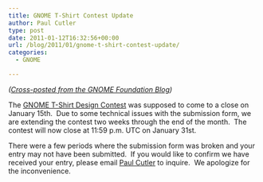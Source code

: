 ```yaml
---
title: GNOME T-Shirt Contest Update
author: Paul Cutler
type: post
date: 2011-01-12T16:32:56+00:00
url: /blog/2011/01/gnome-t-shirt-contest-update/
categories:
  - GNOME

---
```

_([Cross-posted from the GNOME Foundation Blog][1])_

The [GNOME T-Shirt Design Contest][2] was supposed to come to a close on January 15th.  Due to some technical issues with the submission form, we are extending the contest two weeks through the end of the month.  The contest will now close at 11:59 p.m. UTC on January 31st.

There were a few periods where the submission form was broken and your entry may not have been submitted.  If you would like to confirm we have received your entry, please email [Paul Cutler][3] to inquire.  We apologize for the inconvenience.

 [1]: http://blogs.gnome.org/foundation/2011/01/12/gnome-t-shirt-design-contest-extended/
 [2]: http://www.gnome.org/contest/
 [3]: http://live.gnome.org/PaulCutler